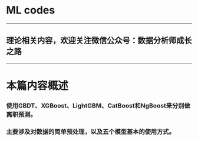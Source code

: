 # ML codes

---
## 理论相关内容，欢迎关注微信公众号：数据分析师成长之路

---
# 本篇内容概述

### 使用GBDT、XGBoost、LightGBM、CatBoost和NgBoost来分别做离职预测。

### 主要涉及对数据的简单预处理，以及五个模型基本的使用方式。
